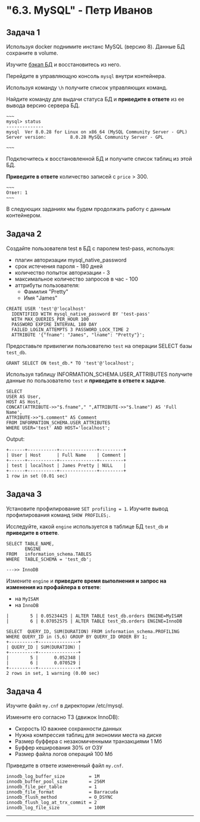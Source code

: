 <h1>"6.3. MySQL" - Петр Иванов</h1>

## Задача 1

Используя docker поднимите инстанс MySQL (версию 8). Данные БД сохраните в volume.

Изучите [бэкап БД](https://github.com/netology-code/virt-homeworks/tree/master/06-db-03-mysql/test_data) и 
восстановитесь из него.

Перейдите в управляющую консоль `mysql` внутри контейнера.

Используя команду `\h` получите список управляющих команд.

Найдите команду для выдачи статуса БД и **приведите в ответе** из ее вывода версию сервера БД.

	~~~
	mysql> status
	--------------
	mysql  Ver 8.0.28 for Linux on x86_64 (MySQL Community Server - GPL)
	Server version:         8.0.28 MySQL Community Server - GPL

	~~~

Подключитесь к восстановленной БД и получите список таблиц из этой БД.

**Приведите в ответе** количество записей с `price` > 300.

	~~~
	Ответ: 1
	~~~

В следующих заданиях мы будем продолжать работу с данным контейнером.


## Задача 2

Создайте пользователя test в БД c паролем test-pass, используя:
- плагин авторизации mysql_native_password
- срок истечения пароля - 180 дней 
- количество попыток авторизации - 3 
- максимальное количество запросов в час - 100
- аттрибуты пользователя:
    - Фамилия "Pretty"
    - Имя "James"

~~~MYSQL
CREATE USER 'test'@'localhost'
  IDENTIFIED WITH mysql_native_password BY 'test-pass'
  WITH MAX_QUERIES_PER_HOUR 100 
  PASSWORD EXPIRE INTERVAL 180 DAY
  FAILED_LOGIN_ATTEMPTS 3 PASSWORD_LOCK_TIME 2  
  ATTRIBUTE '{"fname": "James", "lname": "Pretty"}';
~~~


Предоставьте привилегии пользователю `test` на операции SELECT базы `test_db`.  

  
~~~MYSQL
GRANT SELECT ON test_db.* TO 'test'@'localhost';
~~~
  
 
    
Используя таблицу INFORMATION_SCHEMA.USER_ATTRIBUTES получите данные по пользователю `test` и 
**приведите в ответе к задаче**.
  
~~~MYSQL
SELECT
USER AS User,
HOST AS Host,
CONCAT(ATTRIBUTE->>"$.fname"," ",ATTRIBUTE->>"$.lname") AS 'Full Name',
ATTRIBUTE->>"$.comment" AS Comment
FROM INFORMATION_SCHEMA.USER_ATTRIBUTES
WHERE USER='test' AND HOST='localhost';
~~~
  
Output:  
  
  
~~~MYSQL
+------+-----------+--------------+---------+
| User | Host      | Full Name    | Comment |
+------+-----------+--------------+---------+
| test | localhost | James Pretty | NULL    |
+------+-----------+--------------+---------+
1 row in set (0.01 sec)
~~~

## Задача 3

Установите профилирование `SET profiling = 1`.
Изучите вывод профилирования команд `SHOW PROFILES;`.

Исследуйте, какой `engine` используется в таблице БД `test_db` и **приведите в ответе**.
  
~~~MYSQL
SELECT TABLE_NAME,
	   ENGINE
FROM   information_schema.TABLES
WHERE  TABLE_SCHEMA = 'test_db';

--->> InnoDB

~~~
  
 
Измените `engine` и **приведите время выполнения и запрос на изменения из профайлера в ответе**:
- на `MyISAM`
- на `InnoDB`
  
~~~MYSQL
|        5 | 0.05234425 | ALTER TABLE test_db.orders ENGINE=MyISAM
|        6 | 0.07052575 | ALTER TABLE test_db.orders ENGINE=InnoDB
~~~


~~~MYSQL
SELECT  QUERY_ID, SUM(DURATION) FROM information_schema.PROFILING WHERE QUERY_ID in (5,6) GROUP BY QUERY_ID ORDER BY 1;
+----------+---------------+
| QUERY_ID | SUM(DURATION) |
+----------+---------------+
|        5 |      0.052348 |
|        6 |      0.070529 |
+----------+---------------+
2 rows in set, 1 warning (0.00 sec)
~~~

## Задача 4 

Изучите файл `my.cnf` в директории /etc/mysql.

Измените его согласно ТЗ (движок InnoDB):
- Скорость IO важнее сохранности данных 
- Нужна компрессия таблиц для экономии места на диске
- Размер буффера с незакомиченными транзакциями 1 Мб 
- Буффер кеширования 30% от ОЗУ 
- Размер файла логов операций 100 Мб

Приведите в ответе измененный файл `my.cnf`.

~~~
innodb_log_buffer_size         = 1M
innodb_buffer_pool_size        = 256M
innodb_file_per_table          = 1
innodb_file_format             = Barracuda
innodb_flush_method            = O_DSYNC
innodb_flush_log_at_trx_commit = 2
innodb_log_file_size           = 100M
~~~

---
